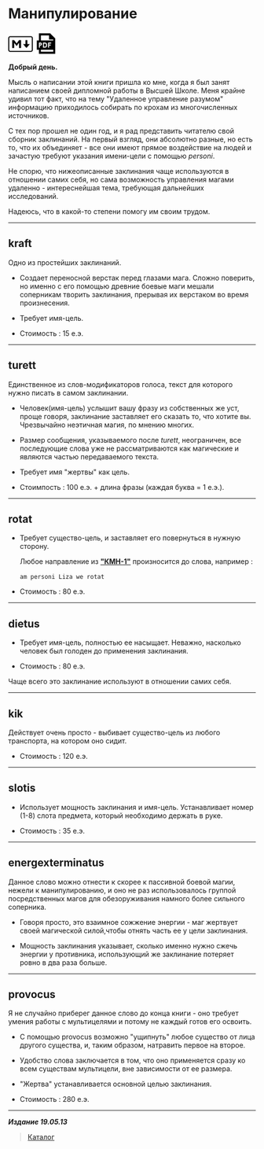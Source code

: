 # Манипулирование #

<a href="Манипулирование.md"><img align="middle" alt="logo" src="../../icons/markdown.png" width="50"/></a> <a href="Манипулирование.pdf"><img align="middle" alt="logo" src="../../icons/pdf.png" width="50"/></a>

**Добрый день.**

Мысль о написании этой книги пришла ко мне, когда я был занят написанием своей дипломной работы в Высшей Школе. Меня крайне удивил тот факт, что на тему "Удаленное управление разумом" информацию приходилось собирать по крохам из многочисленных источников.

С тех пор прошел не один год, и я рад представить читателю свой сборник заклинаний. На первый взгляд, они абсолютно разные, но есть то, что их объединяет - все они имеют прямое воздействие на людей и зачастую требуют указания имени-цели с помощью *personi*.

Не спорю, что нижеописанные заклинания чаще используются в отношении самих себя, но сама возможность управления магами удаленно - интереснейшая тема, требующая дальнейших исследований.

Надеюсь, что в какой-то степени помогу им своим трудом.

***

## **kraft** ##

Одно из простейших заклинаний.

* Создает переносной верстак перед глазами мага. Сложно поверить, но именно с
его помощью древние боевые маги мешали соперникам творить заклинания, прерывая их верстаком во время произнесения.

* Требует имя-цель.

* Стоимость : 15 е.э.

***

## **turett** ##

Единственное из слов-модификаторов голоса, текст для которого нужно писать в самом заклинании.

* Человек(имя-цель) услышит вашу фразу из собственных же уст, проще говоря, заклинание заставляет его сказать то, что хотите вы. Чрезвычайно неэтичная магия, по мнению многих.

* Размер сообщения, указываемого после *turett*, неограничен, все последующие слова уже не рассматриваются как магические и являются частью передаваемого текста.

* Требует имя "жертвы" как цель.

* Стоимпость : 100 е.э. + длина фразы (каждая буква = 1 е.э.).

***

## **rotat** ##

* Требует существо-цель, и заставляет его повернуться в нужную сторону.

  Любое направление из [**"КМН-1"**](../КМН/КМН-1/КМН-1.md#Направления) произносится до слова, например :
  
    ```cadabra
    am personi Liza we rotat
    ```

* Стоимость : 80 е.э.

***

## **dietus** ##

* Требует имя-цель, полностью ее насыщает. Неважно, насколько человек был голоден до применения заклинания.

* Стоимость : 80 е.э.

Чаще всего это заклинание используют в отношении самих себя.

***

## **kik** ##

Действует очень просто - выбивает существо-цель из любого транспорта, на котором оно сидит.

* Стоимость : 120 е.э.

***

## **slotis** ##

* Использует мощность заклинания и имя-цель. Устанавливает номер (1-8) слота предмета, который необходимо держать в руке.

* Стоимость : 35 е.э.

***

## **energexterminatus** ##

Данное слово можно отнести к скорее к пассивной боевой магии, нежели к манипулированию, и оно не раз использовалось группой посредственных магов для обезоруживания намного более сильного соперника.

* Говоря просто, это взаимное сожжение энергии - маг жертвует своей магической силой,чтобы отнять часть ее у цели заклинания.

* Мощность заклинания указывает, сколько именно нужно сжечь энергии у противника, использующий же заклинание потеряет ровно в два раза больше.

***

## **provocus** ##

Я не случайно приберег данное слово до конца книги - оно требует умения работы с мультицелями и потому не каждый готов его освоить.

* С помощью provocus возможно "ущипнуть" любое существо от лица другого существа, и, таким образом, натравить первое на второе.

* Удобство слова заключается в том, что оно применяется сразу ко всем существам мультицели, вне зависимости от ее размера.

* "Жертва" устанавливается основной целью заклинания.

* Стоимость : 280 е.э.

***

***Издание 19.05.13***

>[Каталог](../../navigation.md)
